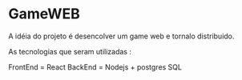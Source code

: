 # GameWEB

 A idéia do projeto é desencolver um game web e tornalo distribuido. 
 
As tecnologias que seram utilizadas :

FrontEnd = React 
BackEnd = Nodejs + postgres SQL
